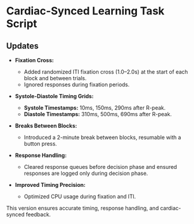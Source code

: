 # Cardiac-Synced Learning Task Script

## Updates

- **Fixation Cross:**
  - Added randomized ITI fixation cross (1.0–2.0s) at the start of each block and between trials.
  - Ignored responses during fixation periods.

- **Systole-Diastole Timing Grids:**
  - **Systole Timestamps:** 10ms, 150ms, 290ms after R-peak.
  - **Diastole Timestamps:** 310ms, 500ms, 690ms after R-peak.

- **Breaks Between Blocks:**
  - Introduced a 2-minute break between blocks, resumable with a button press.

- **Response Handling:**
  - Cleared response queues before decision phase and ensured responses are logged only during decision phase.

- **Improved Timing Precision:**
  - Optimized CPU usage during fixation and ITI.

This version ensures accurate timing, response handling, and cardiac-synced feedback.
